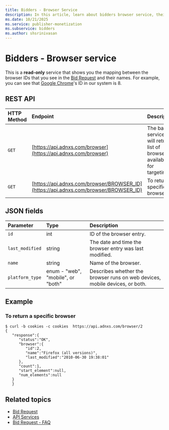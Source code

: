 ```yaml
---
title: Bidders - Browser Service
description: In this article, learn about bidders browser service, their JSON fields, and REST API with an example.
ms.date: 10/21/2025
ms.service: publisher-monetization
ms.subservice: bidders
ms.author: shsrinivasan
---
```


# Bidders - Browser service

This is a **read-only** service that shows you the mapping between the browser IDs that you see in the [Bid Request](outgoing-bid-request-to-bidders.md) and their names. For example, you can see that [Google Chrome](https://www.google.com/chrome/)'s ID in our system is 8.

## REST API

| HTTP Method | Endpoint | Description |
|:---|:---|:---|
| `GET` | [https://api.adnxs.com/browser](https://api.adnxs.com/browser) | The basic service call will return a list of browsers available for targeting. |
| `GET` | [https://api.adnxs.com/browser/BROWSER_ID](https://api.adnxs.com/browser/BROWSER_ID) | To return a specific browser. |

## JSON fields

| Parameter | Type | Description |
|:---|:---|:---|
| `id` | int | ID of the browser entry. |
| `last_modified` | string | The date and time the browser entry was last modified. |
| `name` | string | Name of the browser. |
| `platform_type` | enum - "web", "mobile", or "both" | Describes whether the browser runs on web devices, mobile devices, or both. |

## Example

### To return a specific browser

```
$ curl -b cookies -c cookies  https://api.adnxs.com/browser/2
{
   "response":{
      "status":"OK",
      "browser":{
         "id":2,
         "name":"Firefox (all versions)",
         "last_modified":"2010-06-30 19:38:01"
      },
      "count":1,
      "start_element":null,
      "num_elements":null
   }
   }
```

## Related topics

- [Bid Request](outgoing-bid-request-to-bidders.md)
- [API Services](api-services.md)
- [Bid Request - FAQ](bid-request---faq.md)
